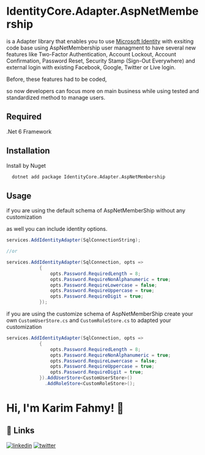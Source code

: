 
# IdentityCore.Adapter.AspNetMembership

is a Adapter library that enables you to use [Microsoft Identity](https://learn.microsoft.com/en-us/aspnet/core/security/authentication/identity?view=aspnetcore-6.0&tabs=visual-studio) with exsiting code base using AspNetMembership user managment
to have several new features like Two-Factor Authentication, Account Lockout, Account Confirmation, Password Reset, Security Stamp (Sign-Out Everywhere) and external login with existing Facebook, Google, Twitter or Live login.

Before, these features had to be coded,

so now developers can focus more on main business while using tested and standardized method to manage users.


## Required

.Net 6 Framework


## Installation

Install by Nuget

```bash
  dotnet add package IdentityCore.Adapter.AspNetMembership
```
    
## Usage

if you are using the default schema of AspNetMemberShip without any customization

as well you can include identity options.
```csharp
services.AddIdentityAdapter(SqlConnectionString);

//or

services.AddIdentityAdapter(SqlConnection, opts =>
            {
                opts.Password.RequiredLength = 8;
                opts.Password.RequireNonAlphanumeric = true;
                opts.Password.RequireLowercase = false;
                opts.Password.RequireUppercase = true;
                opts.Password.RequireDigit = true;
            }); 
```
if you are using the customize schema of AspNetMemberShip create your own `CustomUserStore.cs` and `CustomRoleStore.cs` to adapted your customization  
```csharp
services.AddIdentityAdapter(SqlConnection, opts =>
            {
                opts.Password.RequiredLength = 8;
                opts.Password.RequireNonAlphanumeric = true;
                opts.Password.RequireLowercase = false;
                opts.Password.RequireUppercase = true;
                opts.Password.RequireDigit = true;
            }).AddUserStore<CustomUserStore>()
              .AddRoleStore<CustomRoleStore>(); 
```


# Hi, I'm Karim Fahmy! 👋


## 🔗 Links
[![linkedin](https://img.shields.io/badge/linkedin-0A66C2?style=for-the-badge&logo=linkedin&logoColor=white)](https://www.linkedin.com/in/realkarimfahmy/)
[![twitter](https://img.shields.io/badge/twitter-1DA1F2?style=for-the-badge&logo=twitter&logoColor=white)](https://twitter.com/realkarimfahmy)

